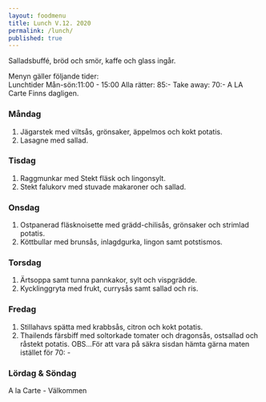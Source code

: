 ```yaml
---
layout: foodmenu
title: Lunch V.12. 2020
permalink: /lunch/
published: true
---
```

Salladsbuffé, bröd och smör, kaffe och glass ingår.

Menyn gäller följande tider:  
Lunchtider  Mån-sön:11:00 - 15:00
Alla rätter: 85:- Take away: 70:-
A LA Carte Finns dagligen.

### Måndag
1. Jägarstek med viltsås, grönsaker, äppelmos och kokt potatis.
2. Lasagne med sallad.

### Tisdag
1. Raggmunkar med Stekt fläsk och lingonsylt.
2. Stekt falukorv med stuvade makaroner och sallad.

### Onsdag
1. Ostpanerad fläsknoisette med grädd-chilisås, grönsaker och strimlad potatis.
2. Köttbullar med brunsås, inlagdgurka, lingon samt potstismos.

### Torsdag
1. Ärtsoppa samt tunna pannkakor, sylt och vispgrädde. 
2. Kycklinggryta med frukt, currysås samt sallad och ris.

### Fredag
1. Stillahavs spätta med krabbsås, citron och kokt potatis.
2. Thailends färsbiff med soltorkade tomater och dragonsås, ostsallad och råstekt potatis.
OBS...För att vara på säkra sisdan hämta gärna maten istället för 70: - 
                                                                                                    
                   
### Lördag & Söndag
A la Carte - Välkommen
